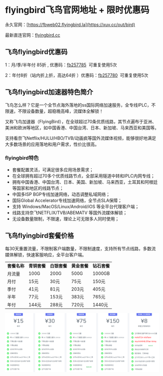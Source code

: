 # flyingbird飞鸟官网地址 + 限时优惠码

永久官网：[https://fbweb02.flyingbird.la](https://xuv.cc/out/bird)

最新直连官网：[flyingbird.cc](https://xuv.cc/out/bird)

## 飞鸟flyingbird优惠码

1：月/季/半年付 85折 , 优惠码：[fb257785](https://xuv.cc/out/bird)  可重复使用5次

2：年付8折（站内折上折，高达64折 ）优惠码：[fb257780](https://xuv.cc/out/bird)  可重复使用5次

## 飞鸟flyingbird加速器特色简介

飞鸟怎么样？它是一个全节点海外落地的ss国际网络加速服务，全专线IPLC，不限速，不限设备数量，超稳晚高峰，流媒体全解锁！

又称飞鸟加速器（FlyingBird），在全球超过70条优质线路，其节点遍布于亚洲、美洲和欧洲等地区，如中国香港、中国台湾、日本、新加坡、马来西亚和美国等。

支持看奈飞Netflix/HULU/HBO/TVB/动画疯等国外流媒体视频，能够很好地满足大多数场景的应用落地和用户需求，性价比很高。

### flyingbird特色

<ul>
	<li>套餐配置灵活，可满足很多应用场景需求；</li>
	<li>在全球拥有超过70多个优质线路节点，全部采用隧道中转和IPLC内网专线；</li>
	<li>拥有中国香港、中国台湾、日本、美国、新加坡、马来西亚，土耳其和阿根廷等国家和地区的线路节点；</li>
	<li>中国多ISP BGP专线加速网络，动态调整私域网络；</li>
	<li>国际Global Accelerator专线加速网络，全节点SLA保障；</li>
	<li>支持 Windows/MacOS/Linux/Android/iOS 等全平台代理客户端；</li>
	<li>线路支持奈飞NETFLIX/TVB/ABEMATV 等国外流媒体解锁；</li>
	<li>无设备数量限制，不限速，理论上可无限多人同时使用；</li>
</ul>

## 飞鸟flyingbird套餐价格

每30天重置流量，不限制客户端数量，不限制速度，支持所有节点线路，多数流媒体解锁，快速客服响应，全平台客户端。

<table>
    <tbody>
        <tr>
            <td>
                <strong>套餐名称</strong>
            </td>
            <td>
                <strong>青铜套餐</strong>
            </td>
            <td>
                <strong>白银套餐</strong>
            </td>
            <td>
                <strong>黄金套餐</strong>
            </td>
            <td>
                <strong>钻石套餐</strong>
            </td>
        </tr>
        <tr>
            <td>月流量</td>
            <td>100G</td>
            <td>200G</td>
            <td>500G</td>
            <td>1000GB</td>
        </tr>
        <tr>
            <td>月付</td>
            <td>15元</td>
            <td>30元</td>
            <td>75元</td>
            <td>150元</td>
        </tr>
        <tr>
            <td>季付</td>
            <td>41元</td>
            <td>81元</td>
            <td>203元</td>
            <td>405元</td>
        </tr>
        <tr>
            <td>半年</td>
            <td>77元</td>
            <td>153元</td>
            <td>383元</td>
            <td>765元</td>
        </tr>
        <tr>
            <td>年付</td>
            <td>144元</td>
            <td>288元</td>
            <td>720元</td>
            <td>1440元</td>
        </tr>
    </tbody>
</table>

[![飞鸟套餐价格](flyingbird_20241012_203929.png)](https://xuv.cc/out/bird)

